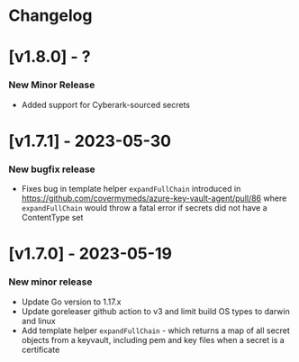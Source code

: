 # Changelog

# [v1.8.0] - ?

### New Minor Release
- Added support for Cyberark-sourced secrets

# [v1.7.1] - 2023-05-30

### New bugfix release

- Fixes bug in template helper `expandFullChain` introduced in https://github.com/covermymeds/azure-key-vault-agent/pull/86 where `expandFullChain` would throw a fatal error if secrets did not have a ContentType set


# [v1.7.0] - 2023-05-19

### New minor release

- Update Go version to 1.17.x
- Update goreleaser github action to v3 and limit build OS types to darwin and linux
- Add template helper `expandFullChain` - which returns a map of all secret objects from a keyvault, including pem and key files when a secret is a certificate
